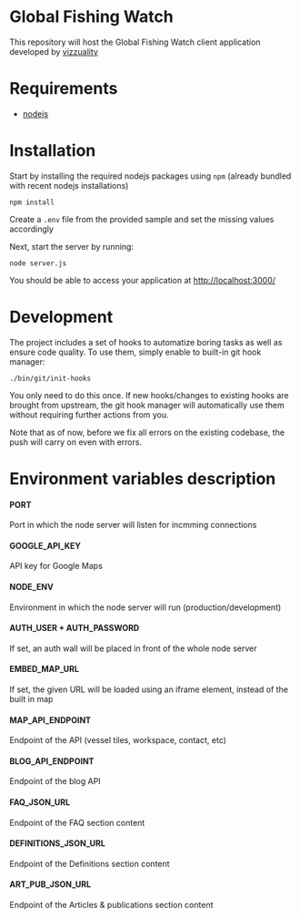 # Global Fishing Watch

This repository will host the Global Fishing Watch client application developed by [vizzuality](http://www.vizzuality.com/)

# Requirements

- [nodejs](https://nodejs.org/en/)

# Installation

Start by installing the required nodejs packages using `npm` (already bundled with recent nodejs installations)

```
npm install
```

Create a `.env` file from the provided sample and set the missing values accordingly

Next, start the server by running:

```
node server.js
```

You should be able to access your application at [http://localhost:3000/](http://localhost:3000/)

# Development

The project includes a set of hooks to automatize boring tasks as well as ensure code quality.
To use them, simply enable to built-in git hook manager:
 
```
./bin/git/init-hooks
```

You only need to do this once. If new hooks/changes to existing hooks are brought from upstream, the git hook manager
 will automatically use them without requiring further actions from you.
 
Note that as of now, before we fix all errors on the existing codebase, the push will carry on even with errors.

# Environment variables description

#### PORT

Port in which the node server will listen for incmming connections

#### GOOGLE_API_KEY

API key for Google Maps

#### NODE_ENV

Environment in which the node server will run (production/development)

#### AUTH_USER + AUTH_PASSWORD

If set, an auth wall will be placed in front of the whole node server

#### EMBED_MAP_URL

If set, the given URL will be loaded using an iframe element, instead of the built in map

#### MAP_API_ENDPOINT

Endpoint of the API (vessel tiles, workspace, contact, etc)

#### BLOG_API_ENDPOINT

Endpoint of the blog API

#### FAQ_JSON_URL

Endpoint of the FAQ section content

#### DEFINITIONS_JSON_URL

Endpoint of the Definitions section content

#### ART_PUB_JSON_URL

Endpoint of the Articles & publications section content
